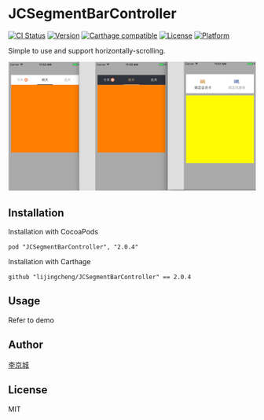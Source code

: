 # JCSegmentBarController

[![CI Status](http://img.shields.io/travis/lijingcheng/JCSegmentBarController.svg?style=flat)](https://travis-ci.org/lijingcheng/JCSegmentBarController)
[![Version](https://img.shields.io/cocoapods/v/JCSegmentBarController.svg?style=flat)](http://cocoapods.org/pods/JCSegmentBarController)
[![Carthage compatible](https://img.shields.io/badge/Carthage-compatible-4BC51D.svg?style=flat)](https://github.com/Carthage/Carthage)
[![License](https://img.shields.io/cocoapods/l/JCSegmentBarController.svg?style=flat)](http://cocoapods.org/pods/JCSegmentBarController)
[![Platform](https://img.shields.io/cocoapods/p/JCSegmentBarController.svg?style=flat)](http://cocoapods.org/pods/JCSegmentBarController)

Simple to use and support horizontally-scrolling.

<img width="960" src="./ScreenShot.png"> 

## Installation

Installation with CocoaPods

```
pod "JCSegmentBarController", "2.0.4"
```

Installation with Carthage

```
github "lijingcheng/JCSegmentBarController" == 2.0.4
```

## Usage

Refer to demo

## Author

[李京城](http://lijingcheng.github.io)

## License

MIT
